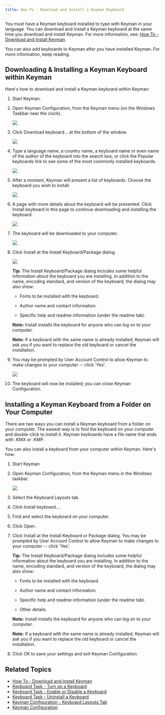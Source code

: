 ```yaml
---
title: How To - Download and Install a Keyman Keyboard
---
```


You must have a Keyman keyboard installed to type with Keyman in your
language. You can download and install a Keyman keyboard at the same
time you download and install Keyman. For more information, see:
[How To - Download and Install Keyman](download-and-install-keyman).

You can also add keyboards to Keyman after you have installed Keyman.
For more information, keep reading.

## Downloading & Installing a Keyman Keyboard within Keyman

Here's how to download and install a Keyman keyboard within Keyman:

1.  Start Keyman.

2.  Open Keyman Configuration, from the Keyman menu (on the Windows
    Taskbar near the clock).

    ![](../desktop_images/start_tray.png)

3.  Click Download keyboard… at the bottom of the window.

    ![](../desktop_images/download-keyboard-step0.png)

4.  Type a language name, a country name, a keyboard name or even name of
    the author of the keyboard into the search box, or click the Popular
    keyboards link to see some of the most commonly installed keyboards.

    ![](../desktop_images/download-keyboard-step1.png)

5.  After a moment, Keyman will present a list of keyboards. Choose the
    keyboard you wish to install.

    ![](../desktop_images/download-keyboard-step2.png)

6.  A page with more details about the keyboard will be presented.
    Click Install keyboard in this page to continue downloading and
    installing the keyboard.

    ![](../desktop_images/download-keyboard-step3.png)

7.  The keyboard will be downloaded to your computer.

    ![](../desktop_images/download-keyboard-step4.png)

8.  Click Install at the Install Keyboard/Package dialog.

    ![](../desktop_images/download-keyboard-step5.png)

    **Tip:** The Install Keyboard/Package dialog includes some helpful
    information about the keyboard you are installing. In addition to
    the name, encoding standard, and version of the keyboard, the dialog
    may also show:
    -   Fonts to be installed with the keyboard.

    -   Author name and contact information.

    -   Specific help and readme information (under the readme tab).

    **Note:** Install installs the keyboard for anyone who can log on to your
    computer.

    **Note:** If a keyboard with the same name is already installed, Keyman will
    ask you if you want to replace the old keyboard or cancel the
    installation.

9.  You may be prompted by User Account Control to allow
    Keyman to make changes to your computer -- click 'Yes'.

    ![](../desktop_images/download-keyboard-step6.png)

10. The keyboard will now be installed; you can close Keyman Configuration.

## Installing a Keyman Keyboard from a Folder on Your Computer

There are two ways you can install a Keyman keyboard from a folder on
your computer. The easiest way is to find the keyboard on your computer
and double-click to install it. Keyman keyboards have a file name that
ends with .KMX or .KMP.

You can also install a keyboard from your computer within Keyman. Here's
how:

1.  Start Keyman

2.  Open Keyman Configuration, from the Keyman menu in the Windows
    taskbar.

    ![](../desktop_images/start_tray.png)

3.  Select the Keyboard Layouts tab.

4.  Click Install keyboard….

5.  Find and select the keyboard on your computer.

6.  Click Open.

7.  Click Install at the Install Keyboard or Package dialog. You may be
    prompted by User Account Control to allow Keyman to make changes to
    your computer -- click 'Yes'.

    **Tip:** The Install Keyboard/Package dialog includes some helpful
    information about the keyboard you are installing. In addition to
    the name, encoding standard, and version of the keyboard, the dialog
    may also show:
    -   Fonts to be installed with the keyboard.

    -   Author name and contact information.

    -   Specific help and readme information (under the readme tab).

    -   Other details.

    **Note:** Install installs the keyboard for anyone who can log on to your computer.

    **Note:** If a keyboard with the same name is already installed, Keyman will
    ask you if you want to replace the old keyboard or cancel the
    installation.

8.  Click OK to save your settings and exit Keyman Configuration.

## Related Topics

-   [How To - Download and Install Keyman](download-and-install-keyman)
-   [Keyboard Task - Turn on a Keyboard](../basic/select-keyboard)
-   [Keyboard Task - Enable or Disable a Keyboard](../basic/enable-or-disable-keyboard)
-   [Keyboard Task - Uninstall a Keyboard](../basic/uninstall-keyboard)
-   [Keyman Configuration - Keyboard Layouts Tab](../basic/config/keyboards)
-   [Keyman Configuration](../basic/config/)
